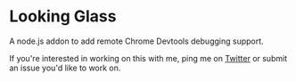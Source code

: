 # Looking Glass

A node.js addon to add remote Chrome Devtools debugging support.


If you're interested in working on this with me, ping me on [Twitter](https://twitter.com/CrabDude) or submit an issue you'd like to work on.
